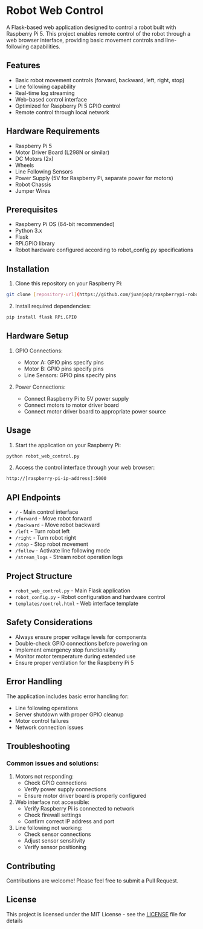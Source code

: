 # Robot Web Control

A Flask-based web application designed to control a robot built with Raspberry Pi 5. This project enables remote control of the robot through a web browser interface, providing basic movement controls and line-following capabilities.

## Features

- Basic robot movement controls (forward, backward, left, right, stop)
- Line following capability
- Real-time log streaming
- Web-based control interface
- Optimized for Raspberry Pi 5 GPIO control
- Remote control through local network

## Hardware Requirements

- Raspberry Pi 5
- Motor Driver Board (L298N or similar)
- DC Motors (2x)
- Wheels
- Line Following Sensors
- Power Supply (5V for Raspberry Pi, separate power for motors)
- Robot Chassis
- Jumper Wires

## Prerequisites

- Raspberry Pi OS (64-bit recommended)
- Python 3.x
- Flask
- RPi.GPIO library
- Robot hardware configured according to robot_config.py specifications

## Installation

1. Clone this repository on your Raspberry Pi:
```bash
git clone [repository-url](https://github.com/juanjopb/raspberrypi-robot-follow-line)
```
2. Install required dependencies:
```bash
pip install flask RPi.GPIO
```

## Hardware Setup
1. GPIO Connections:
    - Motor A: GPIO pins specify pins
    - Motor B: GPIO pins specify pins
    - Line Sensors: GPIO pins specify pins

2. Power Connections:
    - Connect Raspberry Pi to 5V power supply
    - Connect motors to motor driver board
    - Connect motor driver board to appropriate power source

## Usage
1. Start the application on your Raspberry Pi:
```bash
python robot_web_control.py
```
2. Access the control interface through your web browser:
```bash
http://[raspberry-pi-ip-address]:5000
```
## API Endpoints

- `/` - Main control interface
- `/forward` - Move robot forward
- `/backward` - Move robot backward
- `/left` - Turn robot left
- `/right` - Turn robot right
- `/stop` - Stop robot movement
- `/follow` - Activate line following mode
- `/stream_logs` - Stream robot operation logs

## Project Structure

- `robot_web_control.py` - Main Flask application
- `robot_config.py` - Robot configuration and hardware control
- `templates/control.html` - Web interface template

## Safety Considerations
- Always ensure proper voltage levels for components
- Double-check GPIO connections before powering on
- Implement emergency stop functionality
- Monitor motor temperature during extended use
- Ensure proper ventilation for the Raspberry Pi 5

## Error Handling
The application includes basic error handling for:
- Line following operations
- Server shutdown with proper GPIO cleanup
- Motor control failures
- Network connection issues

## Troubleshooting
### Common issues and solutions:
1. Motors not responding:
    - Check GPIO connections
    - Verify power supply connections
    - Ensure motor driver board is properly configured
2. Web interface not accessible:
    - Verify Raspberry Pi is connected to network
    - Check firewall settings
    - Confirm correct IP address and port
3. Line following not working:
    - Check sensor connections
    - Adjust sensor sensitivity
    - Verify sensor positioning

## Contributing
Contributions are welcome! Please feel free to submit a Pull Request.

## License
This project is licensed under the MIT License - see the [LICENSE](LICENSE) file for details

